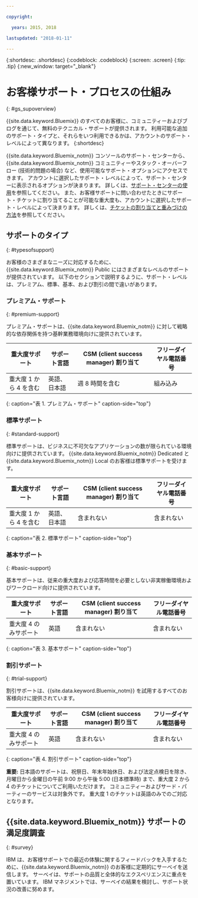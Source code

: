 ```yaml
---

copyright:

  years: 2015, 2018

lastupdated: "2018-01-11"

---
```


{:shortdesc: .shortdesc}
{:codeblock: .codeblock}
{:screen: .screen}
{:tip: .tip}
{:new_window: target="_blank"}

# お客様サポート・プロセスの仕組み
{: #gs_supoverview}

{{site.data.keyword.Bluemix}} のすべてのお客様に、コミュニティーおよびブログを通じて、無料のテクニカル・サポートが提供されます。 利用可能な追加のサポート・タイプと、それらをいつ利用できるかは、アカウントのサポート・レベルによって異なります。
{:shortdesc}

{{site.data.keyword.Bluemix_notm}} コンソールのサポート・センターから、{{site.data.keyword.Bluemix_notm}} コミュニティーやスタック・オーバーフロー (技術的問題の場合) など、使用可能なサポート・オプションにアクセスできます。 アカウントに選択したサポート・レベルによって、サポート・センターに表示されるオプションが決まります。 詳しくは、[サポート・センターの使用](/docs/get-support/howtogetsupport.html#using-avatar)を参照してください。 また、お客様サポートに問い合わせたときにサポート・チケットに割り当てることが可能な重大度も、アカウントに選択したサポート・レベルによって決まります。 詳しくは、[チケットの割り当てと重みづけの方法](/docs/get-support/ticketweight.html#support-ticket-severity)を参照してください。

## サポートのタイプ
{: #typesofsupport}

お客様のさまざまなニーズに対応するために、{{site.data.keyword.Bluemix_notm}} Public にはさまざまなレベルのサポートが提供されています。 以下のセクションで説明するように、サポート・レベルは、プレミアム、標準、基本、および割引の間で違いがあります。

### プレミアム・サポート
{: #premium-support}

プレミアム・サポートは、{{site.data.keyword.Bluemix_notm}} に対して戦略的な依存関係を持つ基幹業務環境向けに提供されています。

重大度サポート | サポート言語 | CSM (client success manager) 割り当て | フリーダイヤル電話番号
--- | --- | --- | --- |
重大度 1 から 4 を含む | 英語、日本語 |  週 8 時間を含む | 組み込み |
{: caption="表 1. プレミアム・サポート" caption-side="top"}

### 標準サポート
{: #standard-support}

標準サポートは、ビジネスに不可欠なアプリケーションの数が限られている環境向けに提供されています。 {{site.data.keyword.Bluemix_notm}} Dedicated と {{site.data.keyword.Bluemix_notm}} Local のお客様は標準サポートを受けます。

重大度サポート | サポート言語 | CSM (client success manager) 割り当て | フリーダイヤル電話番号
--- | --- | --- | --- |
重大度 1 から 4 を含む | 英語、日本語 | 含まれない | 含まれない |
{: caption="表 2. 標準サポート" caption-side="top"}

### 基本サポート
{: #basic-support}

基本サポートは、従来の重大度および応答時間を必要としない非実稼働環境およびワークロード向けに提供されています。

重大度サポート | サポート言語 | CSM (client success manager) 割り当て | フリーダイヤル電話番号
--- | --- | --- | --- |
重大度 4 のみサポート | 英語 | 含まれない | 含まれない |
{: caption="表 3. 基本サポート" caption-side="top"}

### 割引サポート
{: #trial-support}

割引サポートは、{{site.data.keyword.Bluemix_notm}} を試用するすべてのお客様向けに提供されています。

重大度サポート | サポート言語 | CSM (client success manager) 割り当て | フリーダイヤル電話番号
--- | --- | --- | --- |
重大度 4 のみサポート | 英語 | 含まれない | 含まれない |
{: caption="表 4. 割引サポート" caption-side="top"}

**重要:** 日本語のサポートは、祝祭日、年末年始休日、および法定点検日を除き、月曜日から金曜日の午前 9:00 から午後 5:00 (日本標準時) まで、重大度 2 から 4 のチケットについてご利用いただけます。 コミュニティーおよびサード・パーティーのサービスは対象外です。 重大度 1 のチケットは英語のみでのご対応となります。

## {{site.data.keyword.Bluemix_notm}} サポートの満足度調査  
{: #survey}

IBM は、お客様サポートでの最近の体験に関するフィードバックを入手するために、{{site.data.keyword.Bluemix_notm}} のお客様に定期的にサーベイを送信します。 サーベイは、サポートの品質と全体的なエクスペリエンスに重点を置いています。 IBM マネジメントでは、サーベイの結果を検討し、サポート状況の改善に努めます。
